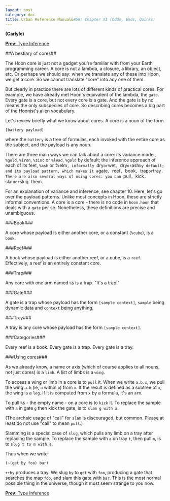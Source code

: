 ```yaml
---
layout: post
category: doc
title: Urban Reference Manual&#58; Chapter XI (Odds, Ends, Quirks)
---
```


**(Carlyle)**

[**Prev**: Type Inference](http://www.urbit.org/2013/11/19/urbit-is-easy-ch10.html)

##A bestiary of cores##

The Hoon core is just not a gadget you're familiar with from
your Earth programming career.  A core is not a lambda, a
closure, a library, an object, etc.  Or perhaps we should say:
when we translate any of these into Hoon, we get a core.  So we
cannot translate "core" into any one of them.

But clearly in practice there are lots of different kinds of
practical cores.  For example, we have already met Hoon's
equivalent of the lambda, the `gate`.  Every gate is a core, but
not every core is a gate.  And the gate is by no means the only
subspecies of core.  So describing cores becomes a big part of
the Hoonist's alien vocabulary.  

Let's review briefly what we know about cores.  A core is a noun
of the form

    [battery payload]

where the `battery` is a tree of formulas, each invoked with the
entire core as the subject, and the payload is any noun.

There are three main ways we can talk about a core: its variance
model, `%gold`, `%iron`, `%zinc` or `%lead`, `%gold` by default;
the inference approach of each of its feet, `%ash` or %elm`,
informally `dry` or `wet`, `dry` or `ash` by default; and its
payload pattern, which makes it a `gate`, `reef`, `book`,
`trap` or `tray`.  There are also several ways of using cores:
you can `pull`, `kick`, `slam` or `slug` them.

For an explanation of variance and inference, see chapter 10.
Here, let's go over the payload patterns.  Unlike most concepts
in Hoon, these are strictly informal conventions.  A core is a
core - there is no code in `hoon.hoon` that deals with a `gate`
per se.  Nonetheless, these definitions are precise and
unambiguous.

###Book###

A core whose payload is either another core, or a constant
(`%cube`), is a `book`.

###Reef###

A book whose payload is either another reef, or a cube, is a
`reef`.  Effectively, a reef is an entirely constant core.

###Trap###

Any core with one arm named `%$` is a trap.  "It's a trap!"

###Gate###

A gate is a trap whose payload has the form `[sample context]`,
`sample` being dynamic data and `context` being anything.

###Tray###

A tray is any core whose payload has the form `[sample
context]`.

###Categories###

Every reef is a book.  Every gate is a trap.  Every gate is a
tray.

###Using cores###

As we already know, a name or axis (which of course applies to
all nouns, not just cores) is a `limb`.  A list of limbs is a
`wing`.  

To access a wing or limb in a core is to `pull` it.  When we
write `a.b.x`, we pull the wing `a.b` (ie, `a` within `b`) from
`x`.  If the result is defined as a subtree of `x`, the wing is a
`leg`.  If it is computed from `x` by a formula, it's an `arm`.

To pull `%$` - the empty name - on a core is to `kick` it.  To
replace the sample with `a` in gate `g` then kick the gate, is
to `slam g with a`.  

(The archaic usage of "call" for `slam` is discouraged, but
common.  Please at least do not use "call" to mean `pull`.)

Slamming is a special case of `slug`, which pulls any limb on a
tray after replacing the sample.  To replace the sample with `a`
on tray `t`, then pull `m`, is to `slug t to m with a`.

Thus when we write

    (~(get by foo) bar)

`++by` produces a tray.  We slug `by` to `get` with `foo`,
producing a gate that searches the map `foo`, and slam this gate
with `bar`.  This is the most normal possible thing in the
universe, though it must seem strange to you now.

[**Prev**: Type Inference](http://www.urbit.org/2013/11/19/urbit-is-easy-ch10.html)
